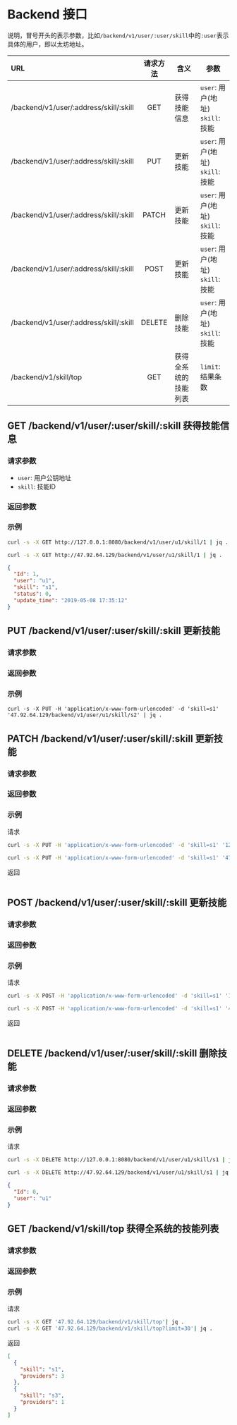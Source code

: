 # Backend 接口

说明，冒号开头的表示参数，比如`/backend/v1/user/:user/skill`中的`:user`表示具体的用户，即以太坊地址。

URL|请求方法|含义|参数
|:---|:---:|---|---|
/backend/v1/user/:address/skill/:skill|GET   |获得技能信息|`user`: 用户(地址)<br>`skill`: 技能
/backend/v1/user/:address/skill/:skill|PUT   |更新技能|`user`: 用户(地址)<br>`skill`: 技能
/backend/v1/user/:address/skill/:skill|PATCH |更新技能|`user`: 用户(地址)<br>`skill`: 技能
/backend/v1/user/:address/skill/:skill|POST  |更新技能|`user`: 用户(地址)<br>`skill`: 技能
/backend/v1/user/:address/skill/:skill|DELETE|删除技能|`user`: 用户(地址)<br>`skill`: 技能
/backend/v1/skill/top|GET|获得全系统的技能列表|`limit`: 结果条数


## GET /backend/v1/user/:user/skill/:skill 获得技能信息

### 请求参数

- `user`: 用户公钥地址
- `skill`: 技能ID

### 返回参数

### 示例
```bash
curl -s -X GET http://127.0.0.1:8080/backend/v1/user/u1/skill/1 | jq .

curl -s -X GET http://47.92.64.129/backend/v1/user/u1/skill/1 | jq .
```

```json
{
  "Id": 1,
  "user": "u1",
  "skill": "s1",
  "status": 0,
  "update_time": "2019-05-08 17:35:12"
}
```

## PUT /backend/v1/user/:user/skill/:skill 更新技能

### 请求参数

### 返回参数

### 示例
```
curl -s -X PUT -H 'application/x-www-form-urlencoded' -d 'skill=s1' '47.92.64.129/backend/v1/user/u1/skill/s2' | jq .
```

## PATCH /backend/v1/user/:user/skill/:skill 更新技能

### 请求参数

### 返回参数

### 示例
请求
```bash
curl -s -X PUT -H 'application/x-www-form-urlencoded' -d 'skill=s1' '127.0.0.1:8080/backend/v1/user/u1/skill/s2' | jq .

curl -s -X PUT -H 'application/x-www-form-urlencoded' -d 'skill=s1' '47.92.64.129/backend/v1/user/u1/skill/s2' | jq .
```
返回
```json

```
## POST /backend/v1/user/:user/skill/:skill 更新技能

### 请求参数

### 返回参数

### 示例
请求
```bash
curl -s -X POST -H 'application/x-www-form-urlencoded' -d 'skill=s1' '127.0.0.1:8080/backend/v1/user/u1/skill/s2' | jq .

curl -s -X POST -H 'application/x-www-form-urlencoded' -d 'skill=s1' '47.92.64.129/backend/v1/user/u1/skill/s2' | jq .
```
返回
```json

```
## DELETE /backend/v1/user/:user/skill/:skill 删除技能

### 请求参数

### 返回参数

### 示例
请求
```bash
curl -s -X DELETE http://127.0.0.1:8080/backend/v1/user/u1/skill/s1 | jq .

curl -s -X DELETE http://47.92.64.129/backend/v1/user/u1/skill/s1 | jq .
```

```json
{
  "Id": 0,
  "user": "u1"
}
```
## GET /backend/v1/skill/top 获得全系统的技能列表

### 请求参数

### 返回参数

### 示例

请求
```bash
curl -s -X GET '47.92.64.129/backend/v1/skill/top'| jq .
curl -s -X GET '47.92.64.129/backend/v1/skill/top?limit=30'| jq .
```
返回
```json
[
  {
    "skill": "s1",
    "providers": 3
  },
  {
    "skill": "s3",
    "providers": 1
  }
]
```